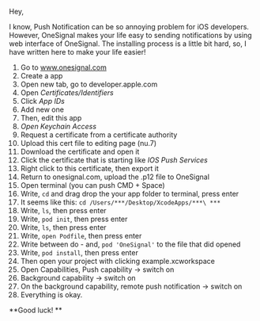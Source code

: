Hey,

I know, Push Notification can be so annoying problem for iOS developers. However, OneSignal makes your life easy to sending notifications by using web interface of OneSignal. The installing process is a little bit hard, so, I have written here to make your life easier!

1. Go to www.onesignal.com
2. Create a app
3. Open new tab, go to developer.apple.com
4. Open _Certificates/Identifiers_
5. Click _App IDs_
6. Add new one
7. Then, edit this app
8. _Open Keychain Access_
9. Request a certificate from a certificate authority 
10. Upload this cert file to editing page (nu.7)
11. Download the certificate and open it
12. Click the certificate that is starting like _IOS Push Services_
13. Right click to this certificate, then export it
14. Return to onesignal.com, upload the .p12 file to OneSignal
15. Open terminal (you can push CMD + Space)
16. Write, `cd` and drag drop the your app folder to terminal, press enter
17. It seems like this: `cd /Users/***/Desktop/XcodeApps/***\ ***` 
18. Write, `ls`, then press enter
19. Write, `pod init`, then press enter
20. Write, `ls`, then press enter
21. Write, `open Podfile`, then press enter
22. Write between do - and, `pod 'OneSignal'` to the file that did opened
23. Write, `pod install`, then press enter
24. Then open your project with clicking example.xcworkspace
25. Open Capabilities, Push capability -> switch on 
26. Background capability -> switch on
27. On the background capability, remote push notification -> switch on
28. Everything is okay.

**Good luck! **